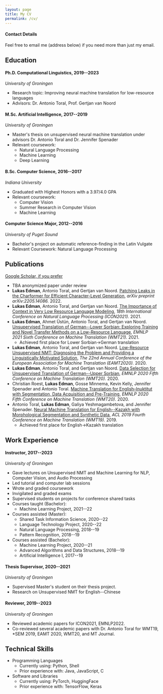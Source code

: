 ```yaml
---
layout: page
title: My CV
permalink: /cv/
---
```


#### Contact Details
Feel free to email me (address below) if you need more than just my email.

## Education
#### Ph.D. Computational Linguistics, 2019--2023 
*University of Groningen*
* Research topic: Improving neural machine translation for low-resource languages
* Advisors: Dr. Antonio Toral, Prof. Gertjan van Noord


#### M.Sc. Artificial Intelligence, 2017--2019
*University of Groningen*
* Master's thesis on unsupervised neural machine translation under advisors Dr. Antonio Toral and Dr. Jennifer Spenader
* Relevant coursework: 
    * Natural Language Processing <!--(Professor: Antonio Toral)-->
    * Machine Learning <!--(Professor: Marco Wiering)-->
    * Deep Learning <!--(Professor: Marco Wiering)-->

#### B.Sc. Computer Science, 2016--2017 
*Indiana University*
* Graduated with Highest Honors with a 3.97/4.0 GPA
* Relevant coursework:
    * Computer Vision <!--(Professor: Michael Ryoo)-->
    * Summer Research in Computer Vision <!--(Professor: Michael Ryoo)--> 
    * Machine Learning <!--(Professor: Martha White)-->

#### Computer Science Major, 2012--2016 
*University of Puget Sound*
* Bachelor's project on automatic reference-finding in the Latin Vulgate
* Relevant Coursework: Natural Language Processing <!--(Professor: America Chambers)-->



## Publications
[Google Scholar, if you prefer](https://scholar.google.com/citations?user=QKJ4hkoAAAAJ)
<!-- <span style="color:blue">some *blue* text</span>. -->
* TBA anonymized paper under review
* **Lukas Edman**, Antonio Toral, and Gertjan van Noord. [Patching Leaks in the Charformer for Efficient Character-Level Generation](https://arxiv.org/pdf/2205.14086.pdf), *arXiv preprint arXiv:2205.14086.* 2022.
* **Lukas Edman**, Antonio Toral, and Gertjan van Noord. [The Importance of Context in Very Low Resource Language Modeling](https://arxiv.org/pdf/2205.04810.pdf), *18th International Conference on Natural Language Processing (ICON2021).* 2021.
* **Lukas Edman**, Ahmet Üstün, Antonio Toral, and Gertjan van Noord. [Unsupervised Translation of German--Lower Sorbian: Exploring Training and Novel Transfer Methods on a Low-Resource Language](https://arxiv.org/pdf/2109.12012.pdf), *EMNLP 2021 Sixth Conference on Machine Translation (WMT21).* 2021.
    * Achieved first place for Lower Sorbian→German translation 
* **Lukas Edman**, Antonio Toral, and Gertjan van Noord. [Low-Resource Unsupervised NMT: Diagnosing the Problem and Providing a Linguistically Motivated Solution](https://aclanthology.org/2020.eamt-1.10.pdf), *The 22nd Annual Conference of the European Association for Machine Translation (EAMT2020).* 2020.
* **Lukas Edman**, Antonio Toral, and Gertjan van Noord. [Data Selection for Unsupervised Translation of German--Upper Sorbian](https://aclanthology.org/2020.wmt-1.130.pdf), *EMNLP 2020 Fifth Conference on Machine Translation (WMT20).* 2020.
* Christian Roest, **Lukas Edman**, Gosse Minnema, Kevin Kelly, Jennifer Spenader and Antonio Toral. [Machine Translation for English–Inuktitut with Segmentation, Data Acquisition and Pre-Training](https://aclanthology.org/2020.wmt-1.29.pdf), *EMNLP 2020 Fifth Conference on Machine Translation (WMT20).* 2020.
* Antonio Toral, **Lukas Edman**, Galiya Yeshmagambetova, and Jennifer Spenader. [Neural Machine Translation for English--Kazakh with Morphological Segmentation and Synthetic Data](https://aclanthology.org/W19-5343.pdf), *ACL 2019 Fourth Conference on Machine Translation (WMT19).* 2019.
    * Achieved first place for English→Kazakh translation 


## Work Experience
#### Instructor, 2017--2023
*University of Groningen*
* Gave lectures on Unsupervised NMT and Machine Learning for NLP, Computer Vision, and Audio Processing
* Led tutorial and computer lab sessions
* Wrote and graded coursework
* Invigilated and graded exams
* Supervised students on projects for conference shared tasks
* Courses taught (Bachelor):  
    * Machine Learning Project, 2021--22<!--, Co-taught with: Ahmet Üstün-->         
* Courses assisted (Master):
    * Shared Task Information Science, 2020--22<!--, Professor: Tommaso Caselli-->
    * Language Technology Project, 2020--22<!--, Professor: Antonio Toral-->
    * Natural Language Processing, 2018--19<!--, Professor: Gosse Bouma-->
    * Pattern Recognition, 2018--19<!--, Professor: Nicolai Petkov-->    
* Courses assisted (Bachelor):
    * Machine Learning Project, 2020--21<!--, Professor: Antonio Toral-->
    * Advanced Algorithms and Data Structures, 2018--19<!--, Professor: Kerstin Bunte-->
    * Artificial Intelligence I, 2017--19<!--, Professor: Davide Grossi-->

#### Thesis Supervisor, 2020--2021
*University of Groningen*
* Supervised Master's student on their thesis project. 
* Research on Unsupervised NMT for English--Chinese

#### Reviewer, 2019--2023
*University of Groningen* 
* Reviewed academic papers for ICON2021, EMNLP2022.
* Co-reviewed several academic papers with Dr. Antonio Toral for WMT19, *SEM 2019, EAMT 2020, WMT20, and MT Journal.

## Technical Skills
* Programming Languages
    * Currently using: Python, Shell
    * Prior experience with: Java, JavaScript, C
* Software and Libraries
    * Currently using: PyTorch, HuggingFace
    * Prior experience with: TensorFlow, Keras

<!-- Computer Science Tutor, 2015--16 
*University of Puget Sound*
Helped students with homework for all first and second year CS courses. Helped with programming lab assignments in Java and Python.}


Research Assistant, 2015, 
*University of Puget Sound*
Worked with psychology professor Dr. Tim Beyer on setting up psycholinguistics experiments. Set up eye-tracking software and prepared experiments.}
 -->


<!-- 
This is the base Jekyll theme. You can find out more info about customizing your Jekyll theme, as well as basic Jekyll usage documentation at [jekyllrb.com](https://jekyllrb.com/)

You can find the source code for Minima at GitHub:
[jekyll][jekyll-organization] /
[minima](https://github.com/jekyll/minima)

You can find the source code for Jekyll at GitHub:
[jekyll][jekyll-organization] /
[jekyll](https://github.com/jekyll/jekyll)


[jekyll-organization]: https://github.com/jekyll -->
